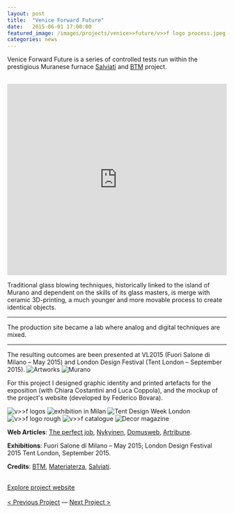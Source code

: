 ```yaml
---
layout: post
title:  "Venice Forward Future"
date:   2015-06-01 17:00:00
featured_image: /images/projects/venice>>future/v>>f logo process.jpeg
categories: news
---
```


Venice Forward Future is a series of controlled tests run within the prestigious Muranese furnace <a href="http://www.salviati.com/" target="_blank">Salviati</a> and <a href="http://www.breaking-the-mould.com/en.php" target="_blank">BTM</a> project.

<br>
<iframe src="https://player.vimeo.com/video/125023947?color=e74c3c&title=0&byline=0&portrait=0" width="100%" height="440" frameborder="0" webkitallowfullscreen mozallowfullscreen allowfullscreen></iframe>
<br>

Traditional glass blowing techniques, historically linked to the island of Murano and dependent on the skills of its glass masters, is merge with ceramic 3D-printing, a much younger and more movable process to create identical objects.

<hr>
<div class="highlight">
The production site became a lab where analog and digital techniques are mixed.
</div>
<hr>
The resulting outcomes are been presented at VL2015 (Fuori Salone di Milano – May 2015) and London Design Festival (Tent London – September 2015).

<img src="http://payload399.cargocollective.com/1/10/325579/10282917/3.1_1250.jpg" alt="Artworks">
<img src="http://payload399.cargocollective.com/1/10/325579/10282917/vf1.jpg" alt="Murano">

For this project I designed graphic identity and printed artefacts for the exposition (with Chiara Costantini and Luca Coppola), and the mockup of the project's website (developed by Federico Bovara).

<img src="https://38.media.tumblr.com/2d3833fcded6c67dc8033d468ece77b7/tumblr_nw47i7XoFX1thir10o1_1280.gif" alt="v>>f logos">

<img src="http://payload399.cargocollective.com/1/10/325579/10282917/3.6_960.jpg" alt="exhibition in Milan">

<img src="http://payload399.cargocollective.com/1/10/325579/10282917/vf2.jpg" alt="Tent Design Week London">

<img src="http://payload399.cargocollective.com/1/10/325579/10282917/2.6_1600_c.jpeg" alt="v>>f logo rough">

<img src="http://payload399.cargocollective.com/1/10/325579/10282917/manifesto.jpg" alt="v>>f catalogue">

<img src="http://payload399.cargocollective.com/1/10/325579/10282917/3.9_1600_c.jpg" alt="Decor magazine">

<b>Web Articles</b>: <a href="http://www.theperfectjob.it/le-spettacolari-creazioni-del-collettivo-atu-mescolano-il-vetro-soffiato-muranese-e-la-ceramica-stampata-in-3d/" target="_blank">The perfect job</a>, <a href="http://nykyinen.com/venice-future-a-project-by-breaking-the-
mould/" target="_blank">Nykyinen</a>, <a href="http://www.domusweb.it/content/domusweb/it/notizie/2015/04/30/subalterno1_venice_future.html" target="_blank">Domusweb</a>, <a href="http://www.artribune.com/2015/04/eppur-si-muove-le-nuove-facce-del-design-italiano/" target="_blank">Artribune</a>.

<b>Exhibitions</b>: Fuori Salone di Milano – May 2015; London Design Festival 2015 Tent London, September 2015.

<b>Credits</b>: <a href="http://www.breaking-the-mould.com/en.php" target="_blank">BTM</a>, <a href="http://materiaterza.com/" target="_blank">Materiaterza</a>, <a href= "http://www.salviati.com/" target="_blank">Salviati</a>.

<br>
<a href="http://venice-future.com/" target="_blank" class="button">Explore project website</a>

<br>
<br>
<a href="http://fabriziogoglia.com//news/2015/07/25/Careof.html">< Previous Project</a> — <a href="http://fabriziogoglia.com//news/2015/01/01/Materiaterza%20Uncreative%20Artefacts.html">Next Project ></a>

